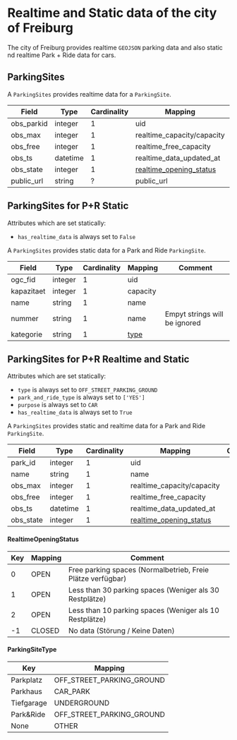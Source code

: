 # Realtime and Static data of the city of Freiburg

The city of Freiburg provides realtime ``GEOJSON`` parking data and also static nd realtime Park + Ride data for cars.

## ParkingSites

A `ParkingSites` provides realtime data for a `ParkingSite`.

| Field                      | Type                     | Cardinality | Mapping                         | Comment                                                             |
|----------------------------|--------------------------|-------------|---------------------------------|---------------------------------------------------------------------|
| obs_parkid                 | integer                  | 1           | uid                             |                                                                     |
| obs_max                    | integer                  | 1           | realtime_capacity/capacity      |                                                                     |
| obs_free                   | integer                  | 1           | realtime_free_capacity          |                                                                     |
| obs_ts                     | datetime                 | 1           | realtime_data_updated_at        |                                                                     |
| obs_state                  | integer                  | 1           | [realtime_opening_status](#RealtimeOpeningStatus)  |                                                                     |
| public_url                 | string                   | ?           | public_url                      |                                                                     |


## ParkingSites for P+R Static

Attributes which are set statically:
* `has_realtime_data` is always set to `False`

A `ParkingSites` provides static data for a Park and Ride `ParkingSite`.

| Field                      | Type                     | Cardinality | Mapping                         | Comment                                                             |
|----------------------------|--------------------------|-------------|---------------------------------|---------------------------------------------------------------------|
| ogc_fid                    | integer                  | 1           | uid                             |                                                                     |
| kapazitaet                 | integer                  | 1           | capacity                        |                                                                     |
| name                       | string                   | 1           | name                            |                                                                     |
| nummer                     | string                   | 1           | name                            | Empyt strings will be ignored                                       |
| kategorie                  | string                   | 1           | [type](#ParkingSiteType)        |                                                                     |


## ParkingSites for P+R Realtime and Static

Attributes which are set statically:
* `type` is always set to `OFF_STREET_PARKING_GROUND`
* `park_and_ride_type` is always set to `['YES']`
* `purpose` is always set to `CAR`
* `has_realtime_data` is always set to `True`

A `ParkingSites` provides static and realtime data for a Park and Ride `ParkingSite`.

| Field                      | Type                     | Cardinality | Mapping                                            | Comment                                                             |
|----------------------------|--------------------------|-------------|----------------------------------------------------|---------------------------------------------------------------------|
| park_id                    | integer                  | 1           | uid                                                |                                                                     |
| name                       | string                   | 1           | name                                               |                                                                     |
| obs_max                    | integer                  | 1           | realtime_capacity/capacity                         |                                                                     |
| obs_free                   | integer                  | 1           | realtime_free_capacity                             |                                                                     |
| obs_ts                     | datetime                 | 1           | realtime_data_updated_at                           |                                                                     |
| obs_state                  | integer                  | 1           | [realtime_opening_status](#RealtimeOpeningStatus)  |                                                                     |


#### RealtimeOpeningStatus

| Key        | Mapping   | Comment                                                          |
|------------|-----------|------------------------------------------------------------------|
| 0          | OPEN      | Free parking spaces (Normalbetrieb, Freie Plätze verfügbar)      |
| 1          | OPEN      | Less than 30 parking spaces (Weniger als 30 Restplätze)          |
| 2          | OPEN      | Less than 10 parking spaces (Weniger als 10 Restplätze)          |
| -1         | CLOSED    | No data (Störung / Keine Daten)                                  |


#### ParkingSiteType

| Key           | Mapping                        |
|---------------|--------------------------------|
| Parkplatz     | OFF_STREET_PARKING_GROUND      |
| Parkhaus      | CAR_PARK                       |
| Tiefgarage    | UNDERGROUND                    |
| Park&Ride     | OFF_STREET_PARKING_GROUND      |
| None          | OTHER                          |

